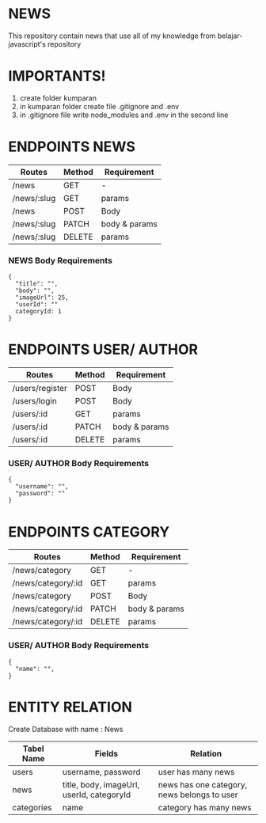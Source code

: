 # NEWS

This repository contain news that use all of my knowledge from belajar-javascript's repository

# IMPORTANTS!

1. create folder kumparan
2. in kumparan folder create file .gitignore and .env
3. in .gitignore file write node_modules and .env in the second line

# ENDPOINTS NEWS

| Routes      | Method | Requirement   |
| ----------- | ------ | ------------- |
| /news       | GET    | -             |
| /news/:slug | GET    | params        |
| /news       | POST   | Body          |
| /news/:slug | PATCH  | body & params |
| /news/:slug | DELETE | params        |

### NEWS Body Requirements

```
{
  "title": "",
  "body": "",
  "imageUrl": 25,
  "userId": ""
  categoryId: 1
}
```

# ENDPOINTS USER/ AUTHOR

| Routes          | Method | Requirement   |
| --------------- | ------ | ------------- |
| /users/register | POST   | Body          |
| /users/login    | POST   | Body          |
| /users/:id      | GET    | params        |
| /users/:id      | PATCH  | body & params |
| /users/:id      | DELETE | params        |

### USER/ AUTHOR Body Requirements

```
{
  "username": "",
  "password": ""
}
```

# ENDPOINTS CATEGORY

| Routes               | Method | Requirement   |
| -------------------- | ------ | ------------- |
| /news/category       | GET    | -             |
| /news/category/:id   | GET    | params        |
| /news/category       | POST   | Body          |
| /news/category/:id   | PATCH  | body & params |
| /news/category/:id   | DELETE | params        |

### USER/ AUTHOR Body Requirements

```
{
  "name": "",
}
```

# ENTITY RELATION

Create Database with name : News

| Tabel Name | Fields                                    | Relation                                    |
| ---------- | ----------------------------------------- | ------------------------------------------- |
| users      | username, password                        | user has many news                          |
| news       | title, body, imageUrl, userId, categoryId | news has one category, news belongs to user |
| categories | name                                      | category has many news                      |

